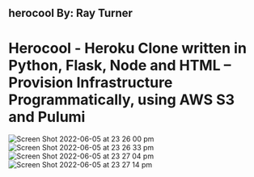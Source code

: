 ## herocool By: Ray Turner
# Herocool - Heroku Clone written in Python, Flask, Node and HTML – Provision Infrastructure Programmatically, using AWS S3 and Pulumi 
![Screen Shot 2022-06-05 at 23 26 00 pm](https://user-images.githubusercontent.com/50159421/172073519-43c9aefc-58f6-470d-9b3f-1b15250783c1.png)
![Screen Shot 2022-06-05 at 23 26 33 pm](https://user-images.githubusercontent.com/50159421/172073538-a5ca0c1d-8f4b-4b96-aa62-13ccc489cd92.png)
![Screen Shot 2022-06-05 at 23 27 04 pm](https://user-images.githubusercontent.com/50159421/172073539-8d8b739f-9e11-4aa1-82a0-d31c929ba0f6.png)
![Screen Shot 2022-06-05 at 23 27 14 pm](https://user-images.githubusercontent.com/50159421/172073543-6647f2d9-66e1-4a63-b922-38cb05a4e42a.png)
